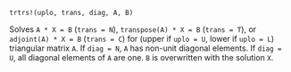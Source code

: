 ```
trtrs!(uplo, trans, diag, A, B)
```

Solves `A * X = B` (`trans = N`), `transpose(A) * X = B` (`trans = T`), or `adjoint(A) * X = B` (`trans = C`) for (upper if `uplo = U`, lower if `uplo = L`) triangular matrix `A`. If `diag = N`, `A` has non-unit diagonal elements. If `diag = U`, all diagonal elements of `A` are one. `B` is overwritten with the solution `X`.
